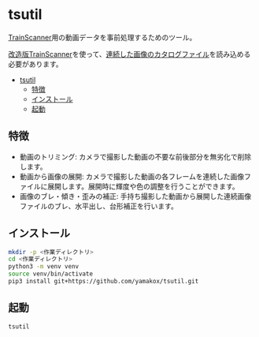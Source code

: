 # tsutil

[TrainScanner](https://github.com/vitroid/TrainScanner)用の動画データを事前処理するためのツール。

[改造版TrainScanner](https://github.com/yamakox/TrainScanner/tree/image-catalog-file)を使って、[連続した画像のカタログファイル](https://yamakox.github.io/trainscanner#連続した画像データの読み込みについて)を読み込める必要があります。

- [tsutil](#tsutil)
  - [特徴](#特徴)
  - [インストール](#インストール)
  - [起動](#起動)

## 特徴

- 動画のトリミング: カメラで撮影した動画の不要な前後部分を無劣化で削除します。
- 動画から画像の展開: カメラで撮影した動画の各フレームを連続した画像ファイルに展開します。展開時に輝度や色の調整を行うことができます。
- 画像のブレ・傾き・歪みの補正: 手持ち撮影した動画から展開した連続画像ファイルのブレ、水平出し、台形補正を行います。

## インストール

```bash
mkdir -p <作業ディレクトリ>
cd <作業ディレクトリ>
python3 -m venv venv
source venv/bin/activate
pip3 install git+https://github.com/yamakox/tsutil.git
```

## 起動

```bash
tsutil
```
